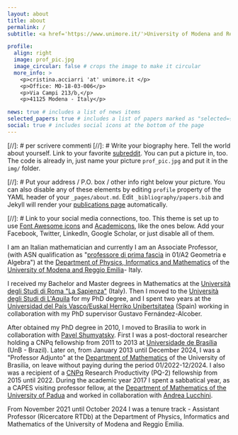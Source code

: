 ```yaml
---
layout: about
title: about
permalink: /
subtitle: <a href='https://www.unimore.it/'>University of Modena and Reggio Emilia</a>

profile:
  align: right
  image: prof_pic.jpg
  image_circular: false # crops the image to make it circular
  more_info: >
    <p>cristina.acciarri 'at' unimore.it </p>
    <p>Office: MO-18-03-006</p>
    <p>Via Campi 213/b,</p>
    <p>41125 Modena - Italy</p>

news: true # includes a list of news items
selected_papers: true # includes a list of papers marked as "selected={true}"
social: true # includes social icons at the bottom of the page
---
```


[//]: #  per scrivere commenti
[//]: # Write your biography here. Tell the world about yourself. Link to your favorite [subreddit](http://reddit.com). You can put a picture in, too. The code is already in, just name your picture `prof_pic.jpg` and put it in the `img/` folder.

[//]: #  Put your address / P.O. box / other info right below your picture. You can also disable any of these elements by editing `profile` property of the YAML header of your `_pages/about.md`. Edit `_bibliography/papers.bib` and Jekyll will render your [publications page](/al-folio/publications/) automatically.

[//]: #  Link to your social media connections, too. This theme is set up to use [Font Awesome icons](https://fontawesome.com/) and [Academicons](https://jpswalsh.github.io/academicons/), like the ones below. Add your Facebook, Twitter, LinkedIn, Google Scholar, or just disable all of them.

I am an Italian mathematician and currently I am an Associate Professor, (with ASN qualification as "[professore di prima fascia](https://asn21.cineca.it/pubblico/miur/esito-abilitato/01%252FA2/1/4) in 01/A2 Geometria e Algebra") at the [Department of Physics, Informatics and Mathematics](https://www.fim.unimore.it/it) of the [University of Modena and Reggio Emilia](https://www.unimore.it/)- Italy.

I received my Bachelor and Master degrees in Mathematics at the [Universit&agrave; degli Studi di Roma "La Sapienza"](http://www.uniroma1.it) (Italy). Then I moved to the [Università degli Studi di L'Aquila](http://www.univaq.it/) for my PhD degree, and I spent two years at the [Universidad del País Vasco/Euskal Herriko Unibertsitatea](http://www.ehu.es/) (Spain) working in collaboration with my PhD supervisor Gustavo Fernández-Alcober. 

After obtained my PhD degree in 2010, I moved to Brasilia to work in collaboration with [Pavel Shumyatsky](https://mat.unb.br/index.php/pessoas/docentes/57-pavel-shumyatsky). First I was  a post-doctoral researcher holding a CNPq fellowship from 2011 to 2013 at [Universidade de Brasília](http://www.unb.br/) (UnB - Brazil). Later on, from January 2013 until December 2024, I was a "Professor Adjunto" at the [Department of Mathematics](https://mat.unb.br) of the University of Brasilia, on leave without paying during the period 01/2022-12/2024. I also was a recipient of a [CNPq](https://www.gov.br/cnpq/pt-br) Research Productivity (PQ-2) fellowship from 2015 until 2022.  During the academic year 2017 I spent a sabbatical year, as a CAPES visiting professor fellow, at the [Department of Mathematics of the University of Padua](http://www.math.unipd.it/en/) and worked in collaboration with [Andrea Lucchini](http://www.math.unipd.it/~lucchini/). 

 From November 2021 until October 2024 I was a tenure track - Assistant Professor (Ricercatore RTDb) at the Department of Physics, Informatics and Mathematics of the University of Modena and Reggio Emilia.

